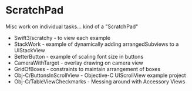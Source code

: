 # ScratchPad

Misc work on individual tasks... kind of a "ScratchPad"

 - Swift3/scratchy - to view each example
  - StackWork - example of dynamically adding arrangedSubviews to a UIStackView
  - BetterButton - example of scaling font size in buttons
  - CameraWithTarget - overlay drawing on camera view
  - GridOfBoxes - constraints to maintain arrangement of boxes
 - Obj-C/ButtonsInScrollView - Objective-C UIScrollView example project
 - Obj-C/TableViewCheckmarks - Messing around with Accessory Views
 

